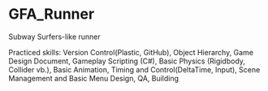 # GFA_Runner
 Subway Surfers-like runner

Practiced skills:
Version Control(Plastic, GitHub),
Object Hierarchy,
Game Design Document,
Gameplay Scripting (C#),
Basic Physics (Rigidbody, Collider vb.),
Basic Animation,
Timing and Control(DeltaTime, Input),
Scene Management and Basic Menu Design,
QA,
Building
